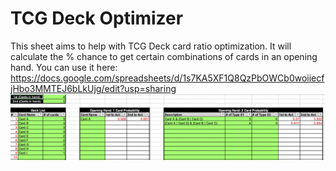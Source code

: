 # TCG Deck Optimizer
This sheet aims to help with TCG Deck card ratio optimization. It will calculate the % chance to get certain combinations of cards in an opening hand. You can use it here: https://docs.google.com/spreadsheets/d/1s7KA5XF1Q8QzPbOWCb0woiiecfjHbo3MMTEJ6bLkUjg/edit?usp=sharing </br>
![TCG Deck Optimizer](images/tcg_deck_optimizer.png)